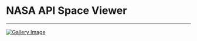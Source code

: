 # NASA API Space Viewer
---
[![Gallery Image](https://github.com/YuZW42/space_viewer/edit/master/image.jpg?raw=true)](https://github.com/YuZW42/space_viewer/blob/master/public/assets/images/Gallery%20Screenshot.png)
